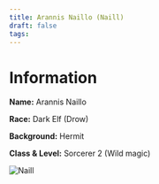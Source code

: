 ```yaml
---
title: Arannis Naillo (Naill)
draft: false
tags:
---
```

# Information
**Name:** Arannis Naillo 

**Race:** Dark Elf (Drow) 

**Background:** Hermit 

**Class & Level:** Sorcerer 2 (Wild magic)

![Naill](images/Naill.png)


